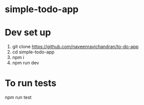 # simple-todo-app

# Dev set up
1) git clone https://github.com/naveenravichandran/to-do-app
2) cd simple-todo-app
3) npm i
4) npm run dev

# To run tests
npm run test
